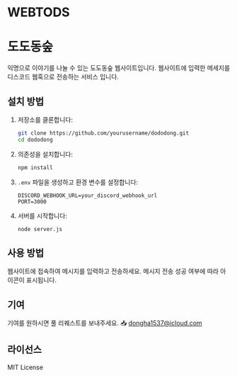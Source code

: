 # WEBTODS

# 도도동숲

익명으로 이야기를 나눌 수 있는 도도동숲 웹사이트입니다.
웹사이트에 입력한 메세지를 디스코드 웹훅으로 전송하는 서비스 입니다.

## 설치 방법

1. 저장소를 클론합니다:
    ```bash
    git clone https://github.com/yourusername/dododong.git
    cd dododong
    ```

2. 의존성을 설치합니다:
    ```bash
    npm install
    ```

3. `.env` 파일을 생성하고 환경 변수를 설정합니다:
    ```
    DISCORD_WEBHOOK_URL=your_discord_webhook_url
    PORT=3000
    ```

4. 서버를 시작합니다:
    ```bash
    node server.js
    ```

## 사용 방법

웹사이트에 접속하여 메시지를 입력하고 전송하세요. 메시지 전송 성공 여부에 따라 아이콘이 표시됩니다.

## 기여

기여를 원하시면 풀 리퀘스트를 보내주세요.
📥  dongha1537@icloud.com

## 라이선스

MIT License